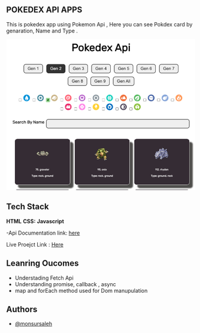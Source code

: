 ## POKEDEX API APPS

This is pokedex app using Pokemon Api , Here you can see Pokdex card by genaration, Name and Type .

![Image POKODEX](/pokodex.png 'Optional title')

## Tech Stack

**HTML**
**CSS:**
**Javascript**

-Api Documentation link: [here](https://pokeapi.co/api/v2/pokemon?limit=100000&offset=0)

Live Proejct Link :
[Here](https://public.bc.fi/s2300110/pokedex/)

## Leanring Oucomes

- Understading Fetch Api
- Understanding promise, callback , async
- map and forEach method used for Dom manupulation

## Authors

- [@monsursaleh](https://www.github.com/monsursaleh)
